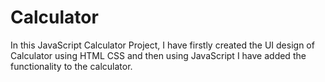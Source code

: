 # Calculator
In this JavaScript Calculator Project, I have firstly created the UI design of Calculator using HTML CSS and then using JavaScript I have added the functionality to the calculator.
